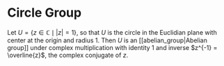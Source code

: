 # Circle Group
Let $U = \{ z \in \mathbb{C} \mid |z| = 1 \}$, so that $U$ is the circle in the Euclidian plane with center at the origin and radius 1. Then $U$ is an [[abelian_group|Abelian group]] under complex multiplication with identity $1$ and inverse $z^{-1} = \overline{z}$, the complex conjugate of $z$.